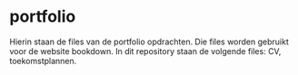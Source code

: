 # portfolio
Hierin staan de files van de portfolio opdrachten. Die files worden gebruikt voor de website bookdown. In dit repository staan de volgende files: CV, toekomstplannen.
